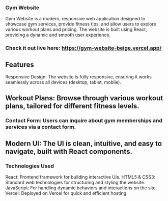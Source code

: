 ### Gym Website
Gym Website is a modern, responsive web application designed to showcase gym services, provide fitness tips, and allow users to explore various workout plans and pricing. The website is built using React, providing a dynamic and smooth user experience.

### Check it out live here: https://gym-website-beige.vercel.app/

## Features
Responsive Design: The website is fully responsive, ensuring it works seamlessly across all devices (desktop, tablet, mobile).
## Workout Plans: Browse through various workout plans, tailored for different fitness levels.
### Contact Form: Users can inquire about gym memberships and services via a contact form.
## Modern UI: The UI is clean, intuitive, and easy to navigate, built with React components.
### Technologies Used
React: Frontend framework for building interactive UIs.
HTML5 & CSS3: Standard web technologies for structuring and styling the website.
JavaScript: For handling dynamic behaviors and interactions on the site.
Vercel: Deployed on Vercel for quick and efficient hosting.
